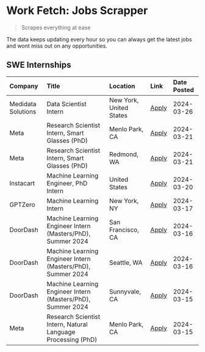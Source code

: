 # Work Fetch: Jobs Scrapper
> Scrapes everything at ease

The data keeps updating every hour so you can always get the latest jobs and wont miss out on any opportunities.

## SWE Internships
<!--START_SECTION:workfetch-->
| Company            | Title                                                        | Location                | Link                                                                                                                                                                                                                                                                   | Date Posted   |
|:-------------------|:-------------------------------------------------------------|:------------------------|:-----------------------------------------------------------------------------------------------------------------------------------------------------------------------------------------------------------------------------------------------------------------------|:--------------|
| Medidata Solutions | Data Scientist Intern                                        | New York, United States | [Apply](https://www.linkedin.com/jobs/view/data-scientist-intern-at-medidata-solutions-3810253704?refId=AUVUY2U6SlBO9jdaxuI5hg%3D%3D&trackingId=UOIffSskUjDSTysipQfoQw%3D%3D&position=11&pageNum=0&trk=public_jobs_jserp-result_search-card)                           | 2024-03-26    |
| Meta               | Research Scientist Intern, Smart Glasses (PhD)               | Menlo Park, CA          | [Apply](https://www.linkedin.com/jobs/view/research-scientist-intern-smart-glasses-phd-at-meta-3811308332?refId=AUVUY2U6SlBO9jdaxuI5hg%3D%3D&trackingId=fnLNwd%2FiYt%2BoT7CSxNxY7Q%3D%3D&position=9&pageNum=0&trk=public_jobs_jserp-result_search-card)                | 2024-03-21    |
| Meta               | Research Scientist Intern, Smart Glasses (PhD)               | Redmond, WA             | [Apply](https://www.linkedin.com/jobs/view/research-scientist-intern-smart-glasses-phd-at-meta-3811304794?refId=AUVUY2U6SlBO9jdaxuI5hg%3D%3D&trackingId=%2FruccWhUGeZvz1PhUep%2Bzg%3D%3D&position=13&pageNum=0&trk=public_jobs_jserp-result_search-card)               | 2024-03-21    |
| Instacart          | Machine Learning Engineer, PhD Intern                        | United States           | [Apply](https://www.linkedin.com/jobs/view/machine-learning-engineer-phd-intern-at-instacart-3815634369?refId=AUVUY2U6SlBO9jdaxuI5hg%3D%3D&trackingId=WvLgBD%2BLgCIcY2%2FgJSTVLg%3D%3D&position=5&pageNum=0&trk=public_jobs_jserp-result_search-card)                  | 2024-03-20    |
| GPTZero            | Machine Learning Intern                                      | New York, NY            | [Apply](https://www.linkedin.com/jobs/view/machine-learning-intern-at-gptzero-3860723963?refId=AUVUY2U6SlBO9jdaxuI5hg%3D%3D&trackingId=4%2BVjIp3CtyyN%2BYSM1vvNyQ%3D%3D&position=10&pageNum=0&trk=public_jobs_jserp-result_search-card)                                | 2024-03-17    |
| DoorDash           | Machine Learning Engineer Intern (Masters/PhD), Summer 2024  | San Francisco, CA       | [Apply](https://www.linkedin.com/jobs/view/machine-learning-engineer-intern-masters-phd-summer-2024-at-doordash-3736457737?refId=AUVUY2U6SlBO9jdaxuI5hg%3D%3D&trackingId=bhseyP%2FIoZoRP6BmHFvOlw%3D%3D&position=3&pageNum=0&trk=public_jobs_jserp-result_search-card) | 2024-03-16    |
| DoorDash           | Machine Learning Engineer Intern (Masters/PhD), Summer 2024  | Seattle, WA             | [Apply](https://www.linkedin.com/jobs/view/machine-learning-engineer-intern-masters-phd-summer-2024-at-doordash-3736455966?refId=AUVUY2U6SlBO9jdaxuI5hg%3D%3D&trackingId=tAb6YQo2I3P4so0RYZlSTA%3D%3D&position=4&pageNum=0&trk=public_jobs_jserp-result_search-card)   | 2024-03-16    |
| DoorDash           | Machine Learning Engineer Intern (Masters/PhD), Summer 2024  | Sunnyvale, CA           | [Apply](https://www.linkedin.com/jobs/view/machine-learning-engineer-intern-masters-phd-summer-2024-at-doordash-3736454973?refId=AUVUY2U6SlBO9jdaxuI5hg%3D%3D&trackingId=RG87za76XbFmyRZBf6nAcA%3D%3D&position=2&pageNum=0&trk=public_jobs_jserp-result_search-card)   | 2024-03-15    |
| Meta               | Research Scientist Intern, Natural Language Processing (PhD) | Menlo Park, CA          | [Apply](https://www.linkedin.com/jobs/view/research-scientist-intern-natural-language-processing-phd-at-meta-3858718375?refId=AUVUY2U6SlBO9jdaxuI5hg%3D%3D&trackingId=5PZWF5b3v8RUhU53EEpMZg%3D%3D&position=12&pageNum=0&trk=public_jobs_jserp-result_search-card)     | 2024-03-15    |
<!--END_SECTION:workfetch-->
